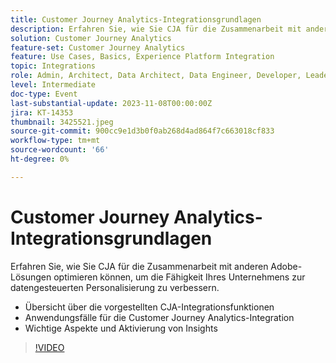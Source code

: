 ```yaml
---
title: Customer Journey Analytics-Integrationsgrundlagen
description: Erfahren Sie, wie Sie CJA für die Zusammenarbeit mit anderen Adobe-Lösungen optimieren können, um die Fähigkeit Ihres Unternehmens zur datengesteuerten Personalisierung zu verbessern.
solution: Customer Journey Analytics
feature-set: Customer Journey Analytics
feature: Use Cases, Basics, Experience Platform Integration
topic: Integrations
role: Admin, Architect, Data Architect, Data Engineer, Developer, Leader, User
level: Intermediate
doc-type: Event
last-substantial-update: 2023-11-08T00:00:00Z
jira: KT-14353
thumbnail: 3425521.jpeg
source-git-commit: 900cc9e1d3b0f0ab268d4ad864f7c663018cf833
workflow-type: tm+mt
source-wordcount: '66'
ht-degree: 0%

---
```



# Customer Journey Analytics-Integrationsgrundlagen

Erfahren Sie, wie Sie CJA für die Zusammenarbeit mit anderen Adobe-Lösungen optimieren können, um die Fähigkeit Ihres Unternehmens zur datengesteuerten Personalisierung zu verbessern.

* Übersicht über die vorgestellten CJA-Integrationsfunktionen
* Anwendungsfälle für die Customer Journey Analytics-Integration
* Wichtige Aspekte und Aktivierung von Insights

>[!VIDEO](https://video.tv.adobe.com/v/3425521/?learn=on)